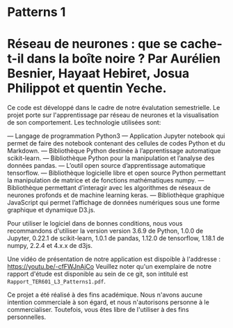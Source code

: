 # Patterns 1
# Réseau de neurones : que se cache-t-il dans la boîte noire ? Par Aurélien Besnier, Hayaat Hebiret, Josua Philippot et quentin Yeche.

Ce code est développé dans le cadre de notre évalutation semestrielle. Le projet porte sur l'apprentissage par réseau de neurones et la visualisation de son comportement. 
Les technologie utilisées sont:

  — Langage de programmation Python3 
  — Application Jupyter notebook qui permet de faire des notebook contenant des cellules
  de codes Python et du Markdown.
  — Bibliothèque Python destinée à l’apprentissage automatique scikit-learn.
  — Bibliothèque Python pour la manipulation et l’analyse des données pandas.
  — L’outil open source d’apprentissage automatique tensorflow.
  — Bibliothèque logicielle libre et open source Python permettant la manipulation de matrice
  et de fonctions mathématiques numpy.
  — Bibliothèque permettant d’interagir avec les algorithmes de réseaux de neurones profonds
  et de machine learning keras.
  — Bibliothèque graphique JavaScript qui permet l’affichage de données numériques sous une
  forme graphique et dynamique D3.js.

Pour utiliser le logiciel dans de bonnes conditions, nous vous recommandons d'utiliser la version version 3.6.9 de Python, 1.0.0 de Jupyter, 0.22.1 de scikit-learn, 1.0.1 de pandas, 1.12.0 de tensorflow, 1.18.1 de numpy, 2.2.4 et 4.x.x de d3js.

Une vidéo de présentation de notre application est dispoible à l'addresse : https://youtu.be/-cfFWJnAjCo
Veuillez noter qu'un exemplaire de notre rapport d'étude est disponible au sein de ce git, son intitulé est `Rapport_TER601_L3_Patterns1.pdf`.

Ce projet a été réalisé à des fins académique. Nous n'avons aucune intention commerciale à son égard, et nous n'autorisons personne à le commercialiser. Toutefois, vous êtes libre de l'utiliser à des fins personnelles. 

